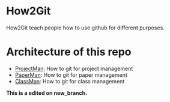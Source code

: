 # How2Git

How2Git teach people how to use github for different purposes.

# Architecture of this repo

- [ProjectMan](ProjectMan/): How to git for project management
- [PaperMan](PaperMan/): How to git for paper management
- [ClassMan](ClassMan/): How to git for class management

**This is a edited on new_branch.**